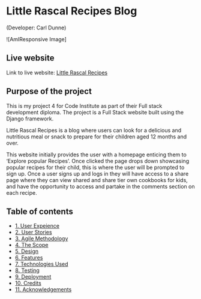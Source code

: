 # Little Rascal Recipes Blog

(Developer: Carl Dunne)

![AmIResponsive Image]

## Live website

Link to live website: [Little Rascal Recipes](https://little-rascal-recipes-7007a778b4a8.herokuapp.com/)

## Purpose of the project

This is my project 4 for Code Institute as part of their Full stack development diploma. The project is a Full Stack website built using the Django framework.

Little Rascal Recipes is a blog where users can look for a delicious and nutritious meal or snack to prepare for their children aged 12 months and over.

This website initially provides the user with a homepage enticing them to ‘Explore popular Recipes’. Once clicked the page drops down showcasing popular recipes for their child, this is where the user will be prompted to sign up. Once a user signs up and logs in they will have access to a share page where they can view shared and share tier own cookbooks for kids, and have the opportunity to access and partake in the comments section on each recipe. 

## Table of contents

- [1. User Expeience]()
- [2. User Stories]()
- [3. Agile Methodology]()
- [4. The Scope]()
- [5. Design]()
- [6. Features]()
- [7. Technologies Used]()
- [8. Testing]()
- [9. Deployment]()
- [10. Credits]()
- [11. Acknowledgements]()
